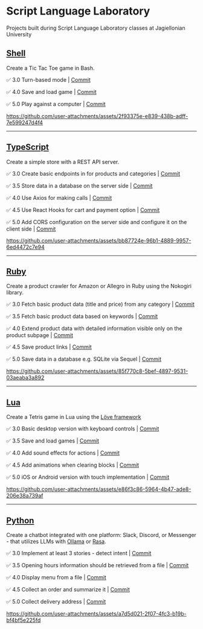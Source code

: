 # Script Language Laboratory

Projects built during Script Language Laboratory classes at Jagiellonian University

## [Shell](https://github.com/michalzuch/script-language-laboratory/tree/main/shell)

Create a Tic Tac Toe game in Bash.

✅ 3.0 Turn-based mode | [Commit](https://github.com/michalzuch/script-language-laboratory/commit/e2a3c6ffdda70aefedc6fc9e3228edea8574190c)

✅ 4.0 Save and load game | [Commit](https://github.com/michalzuch/script-language-laboratory/commit/df0ee1a28a291bc76e566c99433d7b66ce5143e9)

✅ 5.0 Play against a computer | [Commit](https://github.com/michalzuch/script-language-laboratory/commit/f0a481b5e6f5ace9190992f3ca639689dca8db88)

https://github.com/user-attachments/assets/2f93375e-e839-438b-adff-7e599247d4f4

---

## [TypeScript](https://github.com/michalzuch/script-language-laboratory/tree/main/typescript)

Create a simple store with a REST API server.

✅ 3.0 Create basic endpoints in for products and categories | [Commit](https://github.com/michalzuch/script-language-laboratory/commit/52b9449f3b08d2220ac010e6c36691e2f1f18114)

✅ 3.5 Store data in a database on the server side | [Commit](https://github.com/michalzuch/script-language-laboratory/commit/14fee72451c8d5bf6a3bb082625a63a5012346ed)

✅ 4.0 Use Axios for making calls | [Commit](https://github.com/michalzuch/script-language-laboratory/commit/d49781c01c7b9e5307a18df5432d67666b3ab153)

✅ 4.5 Use React Hooks for cart and payment option | [Commit](https://github.com/michalzuch/script-language-laboratory/commit/d6e5ce692e4088c09df546181ee7e50907d308a9)

✅ 5.0 Add CORS configuration on the server side and configure it on the client side | [Commit](https://github.com/michalzuch/script-language-laboratory/commit/7592344fe5a1fe155db576919973de654ab5354e)

https://github.com/user-attachments/assets/bb87724e-96b1-4889-9957-6ed4472c7e94

---

## [Ruby](https://github.com/michalzuch/script-language-laboratory/tree/main/ruby)

Create a product crawler for Amazon or Allegro in Ruby using the Nokogiri library.

✅ 3.0 Fetch basic product data (title and price) from any category | [Commit](https://github.com/michalzuch/script-language-laboratory/commit/ce7c5256509ad4292141f9e962f6cd4589e3ebab)

✅ 3.5 Fetch basic product data based on keywords | [Commit](https://github.com/michalzuch/script-language-laboratory/commit/ce7c5256509ad4292141f9e962f6cd4589e3ebab)

✅ 4.0 Extend product data with detailed information visible only on the product subpage | [Commit](https://github.com/michalzuch/script-language-laboratory/commit/59497b1d21d12f0f281a9a9e16831eecc2765d25)

✅ 4.5 Save product links | [Commit](https://github.com/michalzuch/script-language-laboratory/commit/8e1e5cc6e3c6897fc5055bc7996c688c1d1b449a)

✅ 5.0 Save data in a database e.g. SQLite via Sequel | [Commit](https://github.com/michalzuch/script-language-laboratory/commit/8f802b60857e0d00d58388c6a854f326337a3fa2)

https://github.com/user-attachments/assets/85f770c8-5bef-4897-9531-03aeaba3a892

---

## [Lua](https://github.com/michalzuch/script-language-laboratory/tree/main/lua)

Create a Tetris game in Lua using the [Löve framework](https://love2d.org/)

✅ 3.0 Basic desktop version with keyboard controls | [Commit](https://github.com/michalzuch/script-language-laboratory/commit/05954fea9625504fede355bb71cfd9f15b27c22d)

✅ 3.5 Save and load games | [Commit](https://github.com/michalzuch/script-language-laboratory/commit/b5ba28882dae2348320a5b823dab508c671689b2)

✅ 4.0 Add sound effects for actions | [Commit](https://github.com/michalzuch/script-language-laboratory/commit/ffff61d21515a83b7ef5ad2e0be9115ff4ef96e6)

✅ 4.5 Add animations when clearing blocks | [Commit](https://github.com/michalzuch/script-language-laboratory/commit/daace6218fbc99009484dc9f4c4d8e6837e70004)

✅ 5.0 iOS or Android version with touch implementation | [Commit](https://github.com/michalzuch/script-language-laboratory/commit/516d0672d4af6a9c745b28029fa3eaa671308996)

https://github.com/user-attachments/assets/e86f3c86-5964-4b47-ade8-206e38a739af

---

## [Python](https://github.com/michalzuch/script-language-laboratory/tree/main/python)

Create a chatbot integrated with one platform: Slack, Discord, or Messenger - that utilizes LLMs with [Ollama](https://ollama.com/) or [Rasa](https://rasa.com).

✅ 3.0 Implement at least 3 stories - detect intent | [Commit](https://github.com/michalzuch/script-language-laboratory/commit/57e145c0f5eb5ad62e517bb65bedb859d1ebc263)

✅ 3.5 Opening hours information should be retrieved from a file | [Commit](https://github.com/michalzuch/script-language-laboratory/commit/c512c2f4b6fdd2630197f84291f9da384ec38bfe)

✅ 4.0 Display menu from a file | [Commit](https://github.com/michalzuch/script-language-laboratory/commit/2b489116ab720d1a331348f80d11e7d15caaf6bb)

✅ 4.5 Collect an order and summarize it | [Commit](https://github.com/michalzuch/script-language-laboratory/commit/4c4d8424960b34426c3f1aee9e1774a3feab682d)

✅ 5.0 Collect delivery address | [Commit](https://github.com/michalzuch/script-language-laboratory/commit/afa2857d15249df411122c5fdad0aa70e4c2d26b)

https://github.com/user-attachments/assets/a7d5d021-2f07-4fc3-b19b-bf4bf5e225fd

